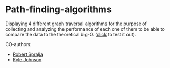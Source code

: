 # Path-finding-algorithms

Displaying 4 different graph traversal algorithms for the purpose of collecting and analyzing the performance of each one of them to be able to compare the data to the theoretical big-O. ([click](http://webkutil.cz/algorithms/) to test it out).

CO-authors:
- [Robert Spralja](https://github.com/spralja)
- [Kyle Johnson](https://github.com/miningape)

